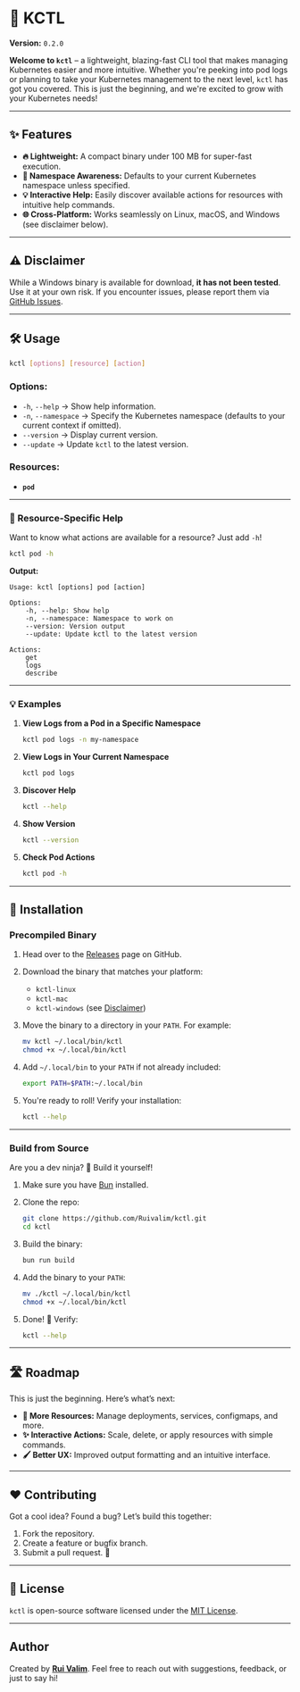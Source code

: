# 🚀 KCTL

**Version:** `0.2.0`  

**Welcome to `kctl`** – a lightweight, blazing-fast CLI tool that makes managing Kubernetes easier and more intuitive. Whether you're peeking into pod logs or planning to take your Kubernetes management to the next level, `kctl` has got you covered. This is just the beginning, and we're excited to grow with your Kubernetes needs!

---

## ✨ Features
- **🔥 Lightweight:** A compact binary under 100 MB for super-fast execution.
- **🔄 Namespace Awareness:** Defaults to your current Kubernetes namespace unless specified.
- **💡 Interactive Help:** Easily discover available actions for resources with intuitive help commands.
- **🌐 Cross-Platform:** Works seamlessly on Linux, macOS, and Windows (see disclaimer below).

---

## ⚠️ Disclaimer
While a Windows binary is available for download, **it has not been tested**. Use it at your own risk. If you encounter issues, please report them via [GitHub Issues](https://github.com/Ruivalim/kctl/issues).

---

## 🛠️ Usage

```bash
kctl [options] [resource] [action]
```

### Options:
- `-h`, `--help` → Show help information.  
- `-n`, `--namespace` → Specify the Kubernetes namespace (defaults to your current context if omitted).  
- `--version` → Display current version.  
- `--update` → Update `kctl` to the latest version.

### Resources:
- **`pod`** 

---

### 💬 Resource-Specific Help

Want to know what actions are available for a resource? Just add `-h`!  

```bash
kctl pod -h
```

**Output:**  
```
Usage: kctl [options] pod [action]

Options:
    -h, --help: Show help
    -n, --namespace: Namespace to work on
    --version: Version output
    --update: Update kctl to the latest version

Actions:
    get
    logs
    describe
```

---

### 💡 Examples
1. **View Logs from a Pod in a Specific Namespace**
   ```bash
   kctl pod logs -n my-namespace
   ```
2. **View Logs in Your Current Namespace**
   ```bash
   kctl pod logs
   ```
3. **Discover Help**
   ```bash
   kctl --help
   ```
4. **Show Version**
   ```bash
   kctl --version
   ```
5. **Check Pod Actions**
   ```bash
   kctl pod -h
   ```

---

## 🚀 Installation

### Precompiled Binary  
1. Head over to the [Releases](https://github.com/Ruivalim/kctl/releases) page on GitHub.  
2. Download the binary that matches your platform:
   - `kctl-linux`
   - `kctl-mac`
   - `kctl-windows` (see [Disclaimer](#-disclaimer))  
3. Move the binary to a directory in your `PATH`. For example:
   ```bash
   mv kctl ~/.local/bin/kctl
   chmod +x ~/.local/bin/kctl
   ```

4. Add `~/.local/bin` to your `PATH` if not already included:
   ```bash
   export PATH=$PATH:~/.local/bin
   ```

5. You're ready to roll! Verify your installation:
   ```bash
   kctl --help
   ```

---

### Build from Source
Are you a dev ninja? 🥷 Build it yourself!  
1. Make sure you have [Bun](https://bun.sh/) installed.  
2. Clone the repo:  
   ```bash
   git clone https://github.com/Ruivalim/kctl.git
   cd kctl
   ```
3. Build the binary:  
   ```bash
   bun run build
   ```
4. Add the binary to your `PATH`:  
   ```bash
   mv ./kctl ~/.local/bin/kctl
   chmod +x ~/.local/bin/kctl
   ```

5. Done! 🎉 Verify:  
   ```bash
   kctl --help
   ```

---

## 🛣️ Roadmap
This is just the beginning. Here’s what’s next:
- **🚢 More Resources:** Manage deployments, services, configmaps, and more.  
- **✨ Interactive Actions:** Scale, delete, or apply resources with simple commands.  
- **🖌️ Better UX:** Improved output formatting and an intuitive interface.  

---

## ❤️ Contributing

Got a cool idea? Found a bug? Let’s build this together:  
1. Fork the repository.  
2. Create a feature or bugfix branch.  
3. Submit a pull request. 🎉  

---

## 📜 License
`kctl` is open-source software licensed under the [MIT License](./LICENSE).  

---

## **Author**

Created by **[Rui Valim](https://github.com/Ruivalim)**.
Feel free to reach out with suggestions, feedback, or just to say hi!
